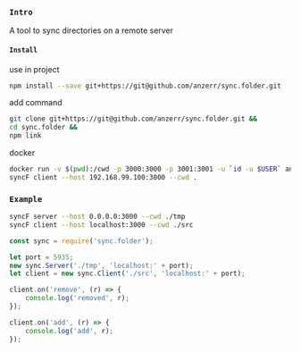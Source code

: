 
### `Intro`
A tool to sync directories on a remote server

#### `Install`
use in project
``` bash
npm install --save git+https://git@github.com/anzerr/sync.folder.git
```
add command
``` bash
git clone git+https://git@github.com/anzerr/sync.folder.git &&
cd sync.folder &&
npm link
```
docker
``` bash
docker run -v $(pwd):/cwd -p 3000:3000 -p 3001:3001 -u `id -u $USER` anzerr/sync.folder
syncF client --host 192.168.99.100:3000 --cwd .
```

### `Example`
``` bash
syncF server --host 0.0.0.0:3000 --cwd ./tmp
syncF client --host localhost:3000 --cwd ./src
```

``` javascript
const sync = require('sync.folder');

let port = 5935;
new sync.Server('./tmp', 'localhost:' + port);
let client = new sync.Client('./src', 'localhost:' + port);

client.on('remove', (r) => {
	console.log('removed', r);
});

client.on('add', (r) => {
	console.log('add', r);
});
```